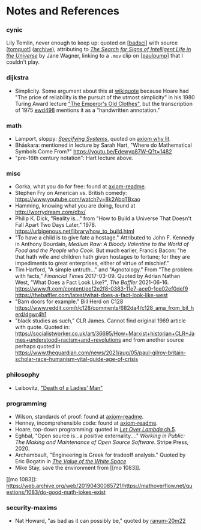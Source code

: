 Notes and References
====================

### cynic

Lily Tomlin, never enough to keep up: quoted on [[badsci]] with source
[[tomquot]] \([archive][tomquotwb]), attributing to [_The Search for Signs
of Intelligent Life in the Universe_][tomsear] by Jane Wagner, linking to a
`.mov` clip on [[paulpump]] that I couldn't play.

[badsci]: https://personal.ems.psu.edu/~fraser/BadScience.html>,
[tomquot]: http://www.lilytomlin.com/lily/quotes.htm
[tomquotwb]: https://web.archive.org/web/20120306163127/http://www.lilytomlin.com/lily/quotes.htm
[tomsear]: https://en.wikipedia.org/wiki/The_Search_for_Signs_of_Intelligent_Life_in_the_Universe
[paulpump]: https://web.archive.org/web/20120107091143/http://www.lilytomlin.com/char/paul/paulpump.htm

### dijkstra

- Simplicity. Some argument about this at [wikiquote][wq dijkstra] because
  Hoare had "The price of reliability is the pursuit of the utmost
  simplicity" in his 1980 Turing Award lecture ["The Emperor's Old
  Clothes"][hoare80], but the transcription of 1975 [ewd498] mentions it as
  a "handwritten annotation."

[wq dijkstra]: https://en.wikiquote.org/wiki/Talk:Edsger_W._Dijkstra#Simplicity_is_prerequisite_for_reliability
[hoare80]: http://lambda.cs.yale.edu/cs422/doc/hoare.pdf
[ewd498]: http://www.cs.virginia.edu/~evans/cs655/readings/ewd498.html

### math

- Lamport, sloppy: [_Specifying Systems_], quoted on [axiom why lit].
- Bhāskara: mentioned in lecture by Sarah Hart, "Where do Mathematical
  Symbols Come From?" <https://youtu.be/Edewyp87W-Q?t=1482>
- "pre-16th century notation": Hart lecture above.

[_Specifying Systems_]: https://www.microsoft.com/en-us/research/publication/specifying-systems-the-tla-language-and-tools-for-hardware-and-software-engineers/?from=http%3A%2F%2Fresearch.microsoft.com%2Fen-us%2Fum%2Fpeople%2Flamport%2Ftla%2Fbook-02-08-08.pdf
[axiom why lit]: http://axiom-developer.org/axiom-website/documentation.html

### misc

- Gorka, what you do for free: found at [axiom-readme].
- Stephen Fry on American vs. British comedy:
  <https://www.youtube.com/watch?v=8k2AbqTBxao>
- Hamming, knowing what you are doing, found at <http://worrydream.com/dbx/>
- Philip K. Dick, "Reality is..." from "How to Build a Universe That
  Doesn't Fall Apart Two Days Later," 1978.
  <https://urbigenous.net/library/how_to_build.html>
- "To have a child is to give fate a hostage." Attributed to John F.
  Kennedy in Anthony Bourdain, _Medium Raw: A Bloody Valentine to the World
  of Food and the People who Cook_. But much earlier, Francis Bacon: "he
  that hath wife and children hath given hostages to fortune; for they are
  impediments to great enterprises, either of virtue of mischief."
- Tim Harford, "A simple untruth..." and "Agnotology." From "The problem
  with facts," _Financial Times_ 2017-03-09. Quoted by Adrian Nathan West,
  "What Does a Fact Look Like?", _The Baffler_ 2021-06-16.
  <https://www.ft.com/content/eef2e2f8-0383-11e7-ace0-1ce02ef0def9>
  <https://thebaffler.com/latest/what-does-a-fact-look-like-west>
- "Barn doors for example." Bill Herd on C128
  <https://www.reddit.com/r/c128/comments/682da4/c128_ama_from_bil_herd/dgwr4h1>
- "black studies as such," CLR James. Cannot find original 1969 article
  with quote. Quoted in:
  <https://socialistworker.co.uk/art/36695/How+Marxist+historian+CLR+James+understood+racism+and+revolutions>
  and from another source perhaps quoted in
  <https://www.theguardian.com/news/2021/aug/05/paul-gilroy-britain-scholar-race-humanism-vital-guide-age-of-crisis>

### philosophy

- Leibovitz, ["Death of a Ladies' Man"][dlm]

[dlm]: https://www.tabletmag.com/sections/arts-letters/articles/phil-spector-leonard-cohen-liel-leibovitz

### programming

- Wilson, standards of proof: found at [axiom-readme].
- Henney, incomprehensible code: found at [axiom-readme].
- Hoare, top-down programming: quoted in [_Let Over Lambda_ ch.5].
- Eghbal, "Open source is...a positive externality...." _Working in Public:
  The Making and Maintenance of Open Source Software_. Stripe Press, 2020.
- Archambault, "Engineering is Greek for tradeoff analysis."
  Quoted by Eric Bogatin in [_The Value of the White Space_][bogatin20]
- Mike Stay, save the environment from [[mo 1083]].

[_Let Over Lambda_ ch.5]: https://letoverlambda.com/index.cl/guest/chap5.html
[axiom-readme]: https://github.com/daly/axiom
[bogatin20]: https://www.altium.com/live-conference/altiumlive-2018-annual-pcb-design-summit/sessions/value-white-space
[[mo 1083]]: https://web.archive.org/web/20190430085721/https://mathoverflow.net/questions/1083/do-good-math-jokes-exist


### security-maxims

- Nat Howard, "as bad as it can possibly be," quoted by [ranum-20m22]

[ranum-20m22]: https://freethoughtblogs.com/stderr/2020/12/22/more-about-the-solarwinds-breach/
